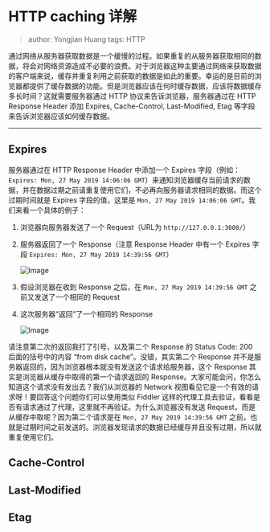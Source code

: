 # HTTP caching 详解
> author: Yongjian Huang
> tags: HTTP

通过网络从服务器获取数据是一个缓慢的过程。如果重复的从服务器获取相同的数据，将会对网络资源造成不必要的浪费。对于浏览器这种主要通过网络来获取数据的客户端来说，缓存并重复利用之前获取的数据是如此的重要。幸运的是目前的浏览器都提供了缓存数据的功能。但是浏览器应该在何时缓存数据，应该将数据缓存多长时间？这就需要服务器通过 HTTP 协议来告诉浏览器，服务器通过在 HTTP Response Header 添加 Expires, Cache-Control, Last-Modified, Etag 等字段来告诉浏览器应该如何缓存数据。
**********
## Expires

服务器通过在 HTTP Response Header 中添加一个 Expires 字段（例如：`Expires: Mon, 27 May 2019 14:06:06 GMT`）来通知浏览器缓存当前请求的数据，并在数据过期之前请重复使用它们，不必再向服务器请求相同的数据。而这个过期时间就是 Expires 字段的值，这里是 `Mon, 27 May 2019 14:06:06 GMT`。我们来看一个具体的例子：
1. 浏览器向服务器发送了一个 Request（URL为 `http://127.0.0.1:3000/`）
2. 服务器返回了一个 Response（注意 Response Header 中有一个 Expires 字段 `Expires: Mon, 27 May 2019 14:39:56 GMT`）

    ![Image](/codelab-website/resources/http_caching/expires_1st_response.png)

3. 假设浏览器在收到 Response 之后，在 `Mon, 27 May 2019 14:39:56 GMT` 之前又发送了一个相同的 Request
4. 这次服务器“返回”了一个相同的 Response

    ![Image](/codelab-website/resources/http_caching/expires_2nd_response.png)

请注意第二次的返回我打了引号，以及第二个 Response 的 Status Code: 200 后面的括号中的内容 “from disk cache”。没错，其实第二个 Response 并不是服务器返回的，因为浏览器根本就没有发送这个请求给服务器，这个 Response 其实是浏览器从缓存中取得的第一个请求返回的 Response。大家可能会问，你怎么知道这个请求没有发出去？我们从浏览器的 Network 视图看见它是一个有效的请求呀！要回答这个问题你们可以使用类似 Fiddler 这样的代理工具去验证，看看是否有请求通过了代理，这里就不再验证。为什么浏览器没有发送 Request，而是从缓存中取呢？因为第二个请求是在 `Mon, 27 May 2019 14:39:56 GMT` 之前，也就是过期时间之前发送的。浏览器发现请求的数据已经缓存并且没有过期，所以就重复使用它们。

## Cache-Control

## Last-Modified

## Etag
